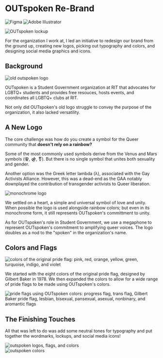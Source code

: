 # OUTspoken Re-Brand
![Figma](https://img.shields.io/badge/Figma-F24E1E?style=for-the-badge&logo=figma&logoColor=FFFFFF)
![Adobe Illustrator](https://img.shields.io/badge/adobe%20illustrator-%23FF9A00.svg?style=for-the-badge&logo=adobe%20illustrator&logoColor=white)

![OUTspoken lockup](assets/outspoken-wordmark-special.png)

For the organization I work at, I led an initiative to redesign our brand from the ground up, creating new logos, picking out typography and colors, and designing social media graphics and icons.


## Background
![old outspoken logo](assets/old-logo.png)

OUTspoken is a Student Government organization at RIT that advocates for LGBTQ+ students and provides free resouces, hosts events, and coordinates all LGBTQ+ clubs at RIT.

Not only did OUTspoken's old logo struggle to convey the purpose of the organization, it also lacked versatility.


## A New Logo
The core challenge was how do you create a symbol for the Queer community that **doesn't rely on a rainbow?**

Some of the most commonly used symbols derive from the Venus and Mars symbols (⚢, ⚣, ⚧). But there is no single symbol that unites both sexuality and gender.

Another option was the Greek letter lambda (λ), associated with the Gay Activists Alliance. However, this was a dead-end as the GAA notably downplayed the contribution of transgender activists to Queer liberation. 

![monochrome logo](assets/mono-logo.png)

We settled on a heart, a simple and universal symbol of love and unity. When possible the logo is used alongside rainbow colors; but even in its monochrome form, it still represents OUTspoken's committment to unity.

As for OUTspoken's role in Student Government, we use a megaphone to represent OUTspoken's commitment to amplifying queer voices. The logo doubles as a nod to the "spoken" in the organization's name.

## Colors and Flags
![colors of the original pride flag: pink, red, orange, yellow, green, turquoise, indigo, and violet](assets/gilbert-colors.png)

We started with the eight colors of the original pride flag, designed by Gilbert Baker in 1978. We then expanded the colors to allow for a wide range of pride flags to be made using OUTspoken's colors.

![pride flags using OUTspoken colors: progress flag, trans flag, Gilbert Baker pride flag, lesbian, bisexual, pansexual, asexual, nonbinary, and aromantic flags](assets/flags.png)

## The Finishing Touches
All that was left to do was add some neutral tones for typography and put together the wordmarks, lockups, and social media icons!

<img class="full-wide" src="assets/outspoken-logo-sheet.jpg" alt="outspoken logos, flags, and colors"/>
<br/>
<img class="full-wide" src="assets/outspoken-brand-colors.jpg" alt="outspoken colors"/>